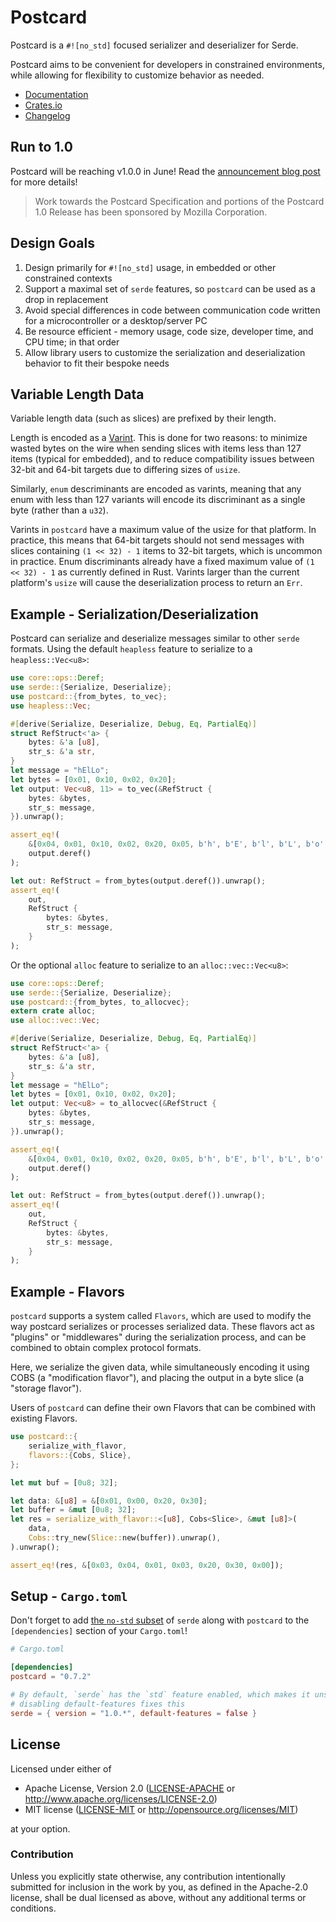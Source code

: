 # Postcard

Postcard is a `#![no_std]` focused serializer and deserializer for Serde.

Postcard aims to be convenient for developers in constrained environments, while
allowing for flexibility to customize behavior as needed.

* [Documentation](https://docs.rs/postcard/)
* [Crates.io](https://crates.io/crates/postcard)
* [Changelog](./CHANGELOG.md)

## Run to 1.0

Postcard will be reaching v1.0.0 in June! Read the [announcement blog post](https://jamesmunns.com/blog/postcard-1-0-run/) for more details!

> Work towards the Postcard Specification and portions of the Postcard 1.0 Release has been sponsored by Mozilla Corporation.

## Design Goals

1. Design primarily for `#![no_std]` usage, in embedded or other constrained contexts
2. Support a maximal set of `serde` features, so `postcard` can be used as a drop in replacement
3. Avoid special differences in code between communication code written for a microcontroller or a desktop/server PC
4. Be resource efficient - memory usage, code size, developer time, and CPU time; in that order
5. Allow library users to customize the serialization and deserialization  behavior to fit their bespoke needs

## Variable Length Data

Variable length data (such as slices) are prefixed by their length.

Length is encoded as a [Varint]. This is done for two reasons: to minimize wasted bytes
on the wire when sending slices with items less than 127 items (typical for embedded),
and to reduce compatibility issues between 32-bit and 64-bit targets due to differing sizes
of `usize`.

Similarly, `enum` descriminants are encoded as varints, meaning that any enum with less than
127 variants will encode its discriminant as a single byte (rather than a `u32`).

Varints in `postcard` have a maximum value of the usize for that platform. In practice, this
means that 64-bit targets should not send messages with slices containing `(1 << 32) - 1` items
to 32-bit targets, which is uncommon in practice. Enum discriminants already have a fixed
maximum value of `(1 << 32) - 1` as currently defined in Rust. Varints larger than the current platform's
`usize` will cause the deserialization process to return an `Err`.

[Varint]: https://developers.google.com/protocol-buffers/docs/encoding

## Example - Serialization/Deserialization

Postcard can serialize and deserialize messages similar to other `serde` formats.
Using the default `heapless` feature to serialize to a `heapless::Vec<u8>`:

```rust
use core::ops::Deref;
use serde::{Serialize, Deserialize};
use postcard::{from_bytes, to_vec};
use heapless::Vec;

#[derive(Serialize, Deserialize, Debug, Eq, PartialEq)]
struct RefStruct<'a> {
    bytes: &'a [u8],
    str_s: &'a str,
}
let message = "hElLo";
let bytes = [0x01, 0x10, 0x02, 0x20];
let output: Vec<u8, 11> = to_vec(&RefStruct {
    bytes: &bytes,
    str_s: message,
}).unwrap();

assert_eq!(
    &[0x04, 0x01, 0x10, 0x02, 0x20, 0x05, b'h', b'E', b'l', b'L', b'o',],
    output.deref()
);

let out: RefStruct = from_bytes(output.deref()).unwrap();
assert_eq!(
    out,
    RefStruct {
        bytes: &bytes,
        str_s: message,
    }
);
```

Or the optional `alloc` feature to serialize to an `alloc::vec::Vec<u8>`:
```rust
use core::ops::Deref;
use serde::{Serialize, Deserialize};
use postcard::{from_bytes, to_allocvec};
extern crate alloc;
use alloc::vec::Vec;

#[derive(Serialize, Deserialize, Debug, Eq, PartialEq)]
struct RefStruct<'a> {
    bytes: &'a [u8],
    str_s: &'a str,
}
let message = "hElLo";
let bytes = [0x01, 0x10, 0x02, 0x20];
let output: Vec<u8> = to_allocvec(&RefStruct {
    bytes: &bytes,
    str_s: message,
}).unwrap();

assert_eq!(
    &[0x04, 0x01, 0x10, 0x02, 0x20, 0x05, b'h', b'E', b'l', b'L', b'o',],
    output.deref()
);

let out: RefStruct = from_bytes(output.deref()).unwrap();
assert_eq!(
    out,
    RefStruct {
        bytes: &bytes,
        str_s: message,
    }
);
```

## Example - Flavors

`postcard` supports a system called `Flavors`, which are used to modify the way
postcard serializes or processes serialized data. These flavors act as "plugins" or "middlewares"
during the serialization process, and can be combined to obtain complex protocol formats.

Here, we serialize the given data, while simultaneously encoding it using COBS (a "modification flavor"),
and placing the output in a byte slice (a "storage flavor").

Users of `postcard` can define their own Flavors that can be combined with existing Flavors.

```rust
use postcard::{
    serialize_with_flavor,
    flavors::{Cobs, Slice},
};

let mut buf = [0u8; 32];

let data: &[u8] = &[0x01, 0x00, 0x20, 0x30];
let buffer = &mut [0u8; 32];
let res = serialize_with_flavor::<[u8], Cobs<Slice>, &mut [u8]>(
    data,
    Cobs::try_new(Slice::new(buffer)).unwrap(),
).unwrap();

assert_eq!(res, &[0x03, 0x04, 0x01, 0x03, 0x20, 0x30, 0x00]);
```

## Setup - `Cargo.toml`

Don't forget to add [the `no-std` subset](https://serde.rs/no-std.html) of `serde` along with `postcard` to the `[dependencies]` section of your `Cargo.toml`!

``` toml
# Cargo.toml

[dependencies]
postcard = "0.7.2"

# By default, `serde` has the `std` feature enabled, which makes it unsuitable for embedded targets
# disabling default-features fixes this
serde = { version = "1.0.*", default-features = false }
```

## License

Licensed under either of

- Apache License, Version 2.0 ([LICENSE-APACHE](LICENSE-APACHE) or
  http://www.apache.org/licenses/LICENSE-2.0)
- MIT license ([LICENSE-MIT](LICENSE-MIT) or http://opensource.org/licenses/MIT)

at your option.

### Contribution

Unless you explicitly state otherwise, any contribution intentionally submitted
for inclusion in the work by you, as defined in the Apache-2.0 license, shall be
dual licensed as above, without any additional terms or conditions.
